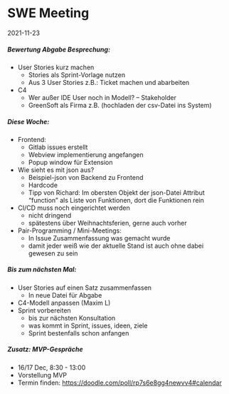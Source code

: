 # SWE Meeting
2021-11-23

##### Bewertung Abgabe Besprechung:
- User Stories kurz machen
    - Stories als Sprint-Vorlage nutzen
    - Aus 3 User Stories z.B.: Ticket machen und abarbeiten
- C4
    - Wer außer IDE User noch in Modell? – Stakeholder
    - GreenSoft als Firma z.B. (hochladen der csv-Datei ins System)

##### Diese Woche:
- Frontend:
    - Gitlab issues erstellt
    - Webview implementierung angefangen
    - Popup window für Extension
- Wie sieht es mit json aus?
    - Beispiel-json von Backend zu Frontend
    - Hardcode
    - Tipp von Richard: Im obersten Objekt der json-Datei Attribut “function” als Liste von Funktionen, dort die Funktionen rein
- CI/CD muss noch eingerichtet werden
    - nicht dringend
    - spätestens über Weihnachtsferien, gerne auch vorher
- Pair-Programming / Mini-Meetings:
    - In Issue Zusammenfassung was gemacht wurde
    - damit jeder weiß wie der aktuelle Stand ist auch ohne dabei gewesen zu sein

##### Bis zum nächsten Mal:
- User Stories auf einen Satz zusammenfassen
    - In neue Datei für Abgabe
- C4-Modell anpassen (Maxim L)
- Sprint vorbereiten
    - bis zur nächsten Konsultation
    - was kommt in Sprint, issues, ideen, ziele
    - Sprint bestenfalls schon anfangen

##### Zusatz: MVP-Gespräche
- 16/17 Dec, 8:30 - 13:00
- Vorstellung MVP
- Termin finden: https://doodle.com/poll/rp7s6e8gg4newvv4#calendar
